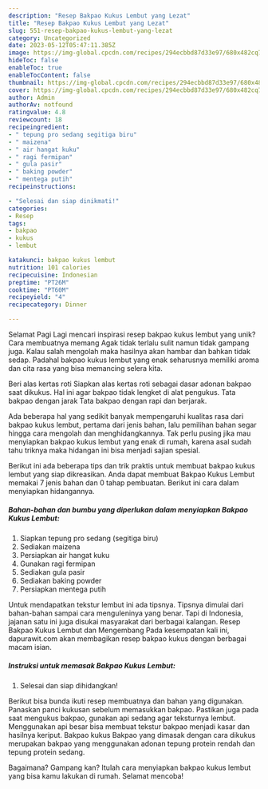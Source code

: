 ```yaml
---
description: "Resep Bakpao Kukus Lembut yang Lezat"
title: "Resep Bakpao Kukus Lembut yang Lezat"
slug: 551-resep-bakpao-kukus-lembut-yang-lezat
category: Uncategorized
date: 2023-05-12T05:47:11.385Z
image: https://img-global.cpcdn.com/recipes/294ecbbd87d33e97/680x482cq70/bakpao-kukus-lembut-foto-resep-utama.jpg
hideToc: false
enableToc: true
enableTocContent: false
thumbnail: https://img-global.cpcdn.com/recipes/294ecbbd87d33e97/680x482cq70/bakpao-kukus-lembut-foto-resep-utama.jpg
cover: https://img-global.cpcdn.com/recipes/294ecbbd87d33e97/680x482cq70/bakpao-kukus-lembut-foto-resep-utama.jpg
author: Admin
authorAv: notfound
ratingvalue: 4.8
reviewcount: 18
recipeingredient:
- " tepung pro sedang segitiga biru"
- " maizena"
- " air hangat kuku"
- " ragi fermipan"
- " gula pasir"
- " baking powder"
- " mentega putih"
recipeinstructions:

- "Selesai dan siap dinikmati!"
categories:
- Resep
tags:
- bakpao
- kukus
- lembut

katakunci: bakpao kukus lembut 
nutrition: 101 calories
recipecuisine: Indonesian
preptime: "PT26M"
cooktime: "PT60M"
recipeyield: "4"
recipecategory: Dinner

---
```



Selamat Pagi Lagi mencari inspirasi resep bakpao kukus lembut yang unik? Cara membuatnya memang Agak tidak terlalu sulit namun tidak gampang juga. Kalau salah mengolah maka hasilnya akan hambar dan bahkan tidak sedap. Padahal bakpao kukus lembut yang enak seharusnya memiliki aroma dan cita rasa yang bisa memancing selera kita.


Beri alas kertas roti Siapkan alas kertas roti sebagai dasar adonan bakpao saat dikukus. Hal ini agar bakpao tidak lengket di alat pengukus. Tata bakpao dengan jarak Tata bakpao dengan rapi dan berjarak.

Ada beberapa hal yang sedikit banyak mempengaruhi kualitas rasa dari bakpao kukus lembut, pertama dari jenis bahan, lalu pemilihan bahan segar hingga cara mengolah dan menghidangkannya. Tak perlu pusing jika mau menyiapkan bakpao kukus lembut yang enak di rumah, karena asal sudah tahu triknya maka hidangan ini bisa menjadi sajian spesial.


Berikut ini ada beberapa tips dan trik praktis untuk membuat bakpao kukus lembut yang siap dikreasikan. Anda dapat membuat Bakpao Kukus Lembut memakai 7 jenis bahan dan 0 tahap pembuatan. Berikut ini cara dalam menyiapkan hidangannya.

<!--inarticleads1-->

##### Bahan-bahan dan bumbu yang diperlukan dalam menyiapkan Bakpao Kukus Lembut:

1. Siapkan  tepung pro sedang (segitiga biru)
1. Sediakan  maizena
1. Persiapkan  air hangat kuku
1. Gunakan  ragi fermipan
1. Sediakan  gula pasir
1. Sediakan  baking powder
1. Persiapkan  mentega putih


Untuk mendapatkan tekstur lembut ini ada tipsnya. Tipsnya dimulai dari bahan-bahan sampai cara menguleninya yang benar. Tapi di Indonesia, jajanan satu ini juga disukai masyarakat dari berbagai kalangan. Resep Bakpao Kukus Lembut dan Mengembang Pada kesempatan kali ini, dapurawit.com akan membagikan resep bakpao kukus dengan berbagai macam isian. 

<!--inarticleads2-->

##### Instruksi untuk memasak Bakpao Kukus Lembut:


1. Selesai dan siap dihidangkan!

Berikut bisa bunda ikuti resep membuatnya dan bahan yang digunakan. Panaskan panci kukusan sebelum memasukkan bakpao. Pastikan juga pada saat mengukus bakpao, gunakan api sedang agar teksturnya lembut. Menggunakan api besar bisa membuat tekstur bakpao menjadi kasar dan hasilnya keriput. Bakpao kukus Bakpao yang dimasak dengan cara dikukus merupakan bakpao yang menggunakan adonan tepung protein rendah dan tepung protein sedang. 

Bagaimana? Gampang kan? Itulah cara menyiapkan bakpao kukus lembut yang bisa kamu lakukan di rumah. Selamat mencoba!

